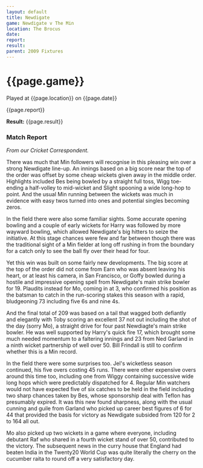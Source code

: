 ```yaml
---
layout: default
title: Newdigate
game: Newdigate v The Min
location: The Brocus
date: 
report: 
result: 
parent: 2009 Fixtures
---
```


# {{page.game}}

Played at {{page.location}} on {{page.date}}

{{page.report}}

**Result:** {{page.result}}

<h3>Match Report</h3><em>From our Cricket Correspondent.</em><br />

<p>There was much that Min followers will recognise in this pleasing win over a strong Newdigate line-up. An innings based on a big score near the top of the order was offset by some cheap wickets given away in the middle order. Highlights included Bes being bowled by a straight full toss, Wigg toe-ending a half-volley to mid-wicket and Slight spooning a wide long-hop to point. And the usual Min running between the wickets was much in evidence with easy twos turned into ones and potential singles becoming zeros.</p>

<p>In the field there were also some familiar sights. Some accurate opening bowling and a couple of early wickets for Harry was followed by more wayward bowling, which allowed Newdigate's big hitters to seize the initiative. At this stage chances were few and far between though there was the traditional sight of a Min fielder at long off rushing in from the boundary for a catch only to see the ball fly over their head for four.</p>  

<p>Yet this win was built on some fairly new developments. The big score at the top of the order did not come from Earn who was absent leaving his heart, or at least his camera, in San Francisco, or Goffy bowled during a hostile and impressive opening spell from Newdigate's main strike bowler for 19. Plaudits instead for Mo, coming in at 3, who confirmed his position as the batsman to catch in the run-scoring stakes this season with a rapid, bludgeoning  73 including five 6s and nine 4s.</p>  

<p>And the final total of 209 was based on a tail that wagged both defiantly and elegantly with Toby scoring an excellent 37 not out including the shot of the day (sorry Mo), a straight drive for four past Newdiagte's main strike bowler. He was well supported by Harry's quick fire 17, which brought some much needed momentum to a faltering innings and 23 from Ned Garland in a ninth wicket partnership of well over 50. Bill Frindall is still to confirm whether this is a Min record.</p>

<p>In the field there were some surprises too. Jel's wicketless season continued, his five overs costing 45 runs. There were other expensive overs around this time too, including one from Wiggy containing successive wide long hops which were predictably dispatched for 4.  Regular Min watchers would not have expected five of six catches to be held in the field including two sharp chances taken by Bes, whose sponsorship deal with Teflon has presumably expired. It was this new found sharpness, along with the usual cunning and guile from Garland who picked up career best figures of 6 for 44 that provided the basis for victory as Newdigate subsided from 120 for 2 to 164 all out.</p>   

<p>Mo also picked up two wickets in a game where everyone, including debutant Raf who shared in a fourth wicket stand of over 50, contributed to the victory. The subsequent news in the curry house that England had beaten India in the Twenty20 World Cup was quite literally the cherry on the cucumber raita to round off a very satisfactory day.</p>

